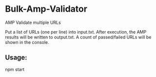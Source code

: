 # Bulk-Amp-Validator
AMP Validate multiple URLs

Put a list of URLs (one per line) into input.txt.
After execution, the AMP results will be written to output.txt.
A count of passed/failed URLs will be shown in the console.

## Usage:
npm start
